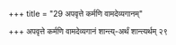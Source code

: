 +++
title = "29 अपवृत्ते कर्मणि वामदेव्यगानम्"

+++
अपवृत्ते कर्मणि वामदेव्यगानं शान्त्य्-अर्थं शान्त्यर्थम् २९